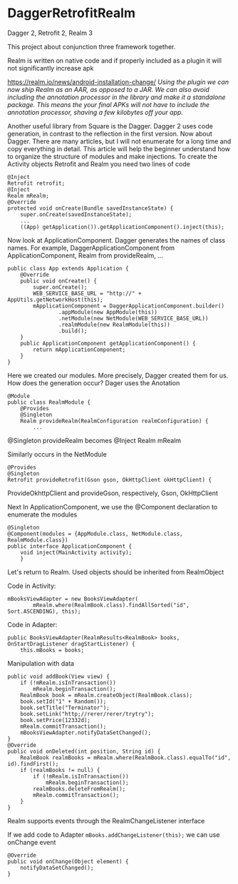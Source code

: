 # DaggerRetrofitRealm
Dagger 2, Retrofit 2, Realm 3

This project about conjunction three framework together.

Realm is written on native code and if properly included as a plugin it will not significantly increase apk

https://realm.io/news/android-installation-change/
*Using the plugin we can now ship Realm as an AAR, as opposed to a JAR. We can also avoid including the annotation processor in the library and make it a standalone package. This means the your final APKs will not have to include the annotation processor, shaving a few kilobytes off your app.*

Another useful library from Square is the Dagger. Dagger 2 uses code generation, in contrast to the reflection in the first version.
Now about Dagger. There are many articles, but I will not enumerate for a long time and copy everything in detail. This article will help the beginner understand how to organize the structure of modules and make injections.
To create the Activity objects Retrofit and Realm you need two lines of code

```
@Inject
Retrofit retrofit;
@Inject
Realm mRealm;
@Override
protected void onCreate(Bundle savedInstanceState) {
    super.onCreate(savedInstanceState);
	...
	((App) getApplication()).getApplicationComponent().inject(this);
  ```

Now look at ApplicationComponent. Dagger generates the names of class names. For example, DaggerApplicationComponent from ApplicationComponent, Realm from provideRealm, ...
  
```
public class App extends Application {
    @Override
    public void onCreate() {
        super.onCreate();
        WEB_SERVICE_BASE_URL = "http://" + AppUtils.getNetworkHost(this);
        mApplicationComponent = DaggerApplicationComponent.builder()
                .appModule(new AppModule(this))
                .netModule(new NetModule(WEB_SERVICE_BASE_URL))
                .realmModule(new RealmModule(this))
                .build();
    }
    public ApplicationComponent getApplicationComponent() {
        return mApplicationComponent;
    }
}
```
Here we created our modules. More precisely, Dagger created them for us. How does the generation occur?
Dager uses the Anotation

```
@Module
public class RealmModule {
    @Provides
    @Singleton
    Realm provideRealm(RealmConfiguration realmConfiguration) {
		...

```

@Singleton provideRealm becomes @Inject Realm mRealm

Similarly occurs in the NetModule

```
@Provides
@Singleton
Retrofit provideRetrofit(Gson gson, OkHttpClient okHttpClient) {
```
ProvideOkhttpClient and provideGson, respectively, Gson, OkHttpClient

Next In ApplicationComponent, we use the @Component declaration to enumerate the modules

```
@Singleton
@Component(modules = {AppModule.class, NetModule.class, RealmModule.class})
public interface ApplicationComponent {
    void inject(MainActivity activity);
	}
```
Let's return to Realm. Used objects should be inherited from RealmObject

Code in Activity:
```
mBooksViewAdapter = new BooksViewAdapter(
        mRealm.where(RealmBook.class).findAllSorted("id", Sort.ASCENDING), this);
```
Code in Adapter:
```
public BooksViewAdapter(RealmResults<RealmBook> books, OnStartDragListener dragStartListener) {
    this.mBooks = books;
```
Manipulation with data
```
public void addBook(View view) {
    if (!mRealm.isInTransaction())
        mRealm.beginTransaction();
    RealmBook book = mRealm.createObject(RealmBook.class);
    book.setId("1" + Random());
    book.setTitle("Terminator");
    book.setLink("http;//rerer/rerer/trytry");
    book.setPrice(12332d);
    mRealm.commitTransaction();
    mBooksViewAdapter.notifyDataSetChanged();
}
@Override
public void onDeleted(int position, String id) {
    RealmBook realmBooks = mRealm.where(RealmBook.class).equalTo("id", id).findFirst();
    if (realmBooks != null) {
        if (!mRealm.isInTransaction())
            mRealm.beginTransaction();
        realmBooks.deleteFromRealm();
        mRealm.commitTransaction();
    }
}
```
Realm supports events through the RealmChangeListener interface

If we add code to Adapter ```mBooks.addChangeListener(this);``` we can use onChange event
```
@Override
public void onChange(Object element) {
    notifyDataSetChanged();
}
```

